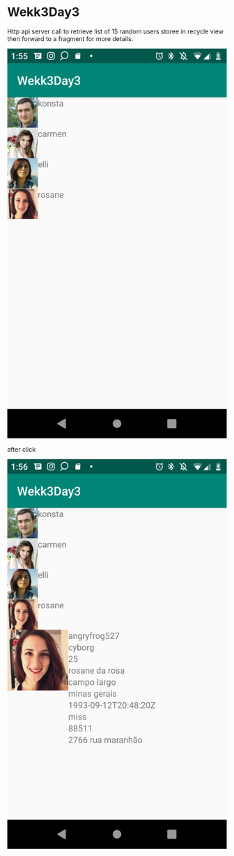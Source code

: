 # Wekk3Day3
Http api server call to retrieve list of 15 random users storee in recycle view then forward to a fragment for more details.

![alt text](https://github.com/elufire/Wekk3Day3/blob/master/recycleScreenshot.png)

after click

![alt text](https://github.com/elufire/Wekk3Day3/blob/master/fragmentOnClick.png)
